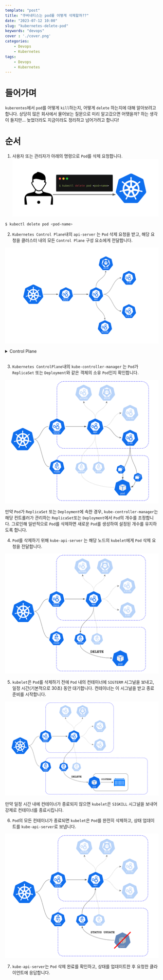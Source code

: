 ```yaml
---
template: "post"
title: "쿠버네티스는 pod를 어떻게 삭제할까??"
date: "2023-07-12 10:00"
slug: "kubernetes-delete-pod"
keywords: "devops"
cover : './cover.png'
categories: 
    - Devops
    - Kubernetes
tags: 
    - Devops
    - Kubernetes
---
```



# 들어가며

`kuberentes`에서 `pod`를 어떻게 `kill`하는지, 어떻게 `delete` 하는지에 대해 알아보려고 합니다.
상당히 많은 회사에서 물어보는 질문으로 미리 알고갔으면 어땟을까? 하는 생각이 들지만... 늦었더라도 지금이라도 정리하고 넘어가려고 합니다!

# 순서

1. 사용자 또는 관리자가 아래의 명령으로 `Pod`를 삭제 요청합니다. 
![command](./command.png)

```bash
$ kubectl delete pod <pod-name>
```

2. `Kubernetes Control Plane`내의 `api-server` 는 `Pod` 삭제 요청을 받고, 해당 요청을 클러스터 내의 모든 `Control Plane` 구성 요소에게 전달합니다.


![controlPlane](./conrol-plain.png)


<details>
<summary> Control Plane </summary>
<div markdown="1">

#### Control Plane
컨트롤 플레인은 Kubernetes 시스템의 논리적인 부분으로, 클러스터의 마스터 노드에 실행되는 여러 컴포넌트들의 조합입니다.

##### kube-apiserver
Kubernetes 클러스터의 모든 작업은 API 서버를 통해 수행됩니다. 
kube-apiserver는 클러스터 내의 모든 리소스 및 작업에 대한 인터페이스를 제공하며, 클라이언트와의 상호 작용을 관리합니다.
##### etcd
etcd는 Kubernetes 클러스터의 상태 정보를 저장하는 고가용성 분산 key-value 저장소입니다. 
etcd는 컨트롤 플레인 컴포넌트들 간의 통신과 클러스터의 상태를 유지하는 데 사용됩니다.
##### kube-scheduler
kube-scheduler는 새로 생성된 Pod에 대해 적합한 노드를 선택하여 배치하는 역할을 합니다. 
리소스 요구 사항, 제약 조건, 애플리케이션의 가용성 등을 고려하여 최적의 노드를 선택합니다.
##### kube-controller-manager
kube-controller-manager는 다양한 컨트롤러를 실행하고 관리합니다. 
예를 들면 ReplicaSet, Deployment, StatefulSet, Service와 같은 오브젝트들을 감시하고 클러스터의 상태를 원하는 상태로 유지합니다.
##### cloud-controller-manager
cloud-controller-manager는 클라우드 제공 업체의 기능과 통합된 컨트롤러를 실행합니다. 
클라우드 특정 작업(예: 로드 밸런서 프로비저닝, 스토리지 관리 등)을 처리하는 역할을 합니다.

</div>
</details>
<br>

3. `Kubernetes ControlPlane`내의 `kube-controller-manager` 는 `Pod`가 `ReplicaSet` 또는 `Deployment`와 같은 객체의 소유 `Pod`인지 확인합니다.

![kube-control-manager](./kube-control-manager.png)

만약 `Pod`가 `ReplicaSet` 또는 `Deployment`에 속한 경우, `kube-controller-manager`는 해당 컨트롤러가 관리하는 `ReplicaSet`또는 `Deployment`에서 `Pod`의 개수를 조정합니다. 그로인해 일반적으로 `Pod`를 삭제하면 새로운 `Pod`를 생성하여 설정된 개수를 유지하도록 합니다. 
 
4. `Pod`를 삭제하기 위해 `kube-api-server` 는 해당 노드의 `kubelet`에게 `Pod` 삭제 요청을 전달합니다.

![kubelet](./kubelet.png)


5. `kubelet`은 `Pod`를 삭제하기 전에 `Pod` 내의 컨테이너에 `SIGTERM` 시그널을 보내고, 일정 시간(기본적으로 30초) 동안 대기합니다. 컨테이너는 이 시그널을 받고 종료 준비를 시작합니다.

![sigterm](./SIGTERM.png)


만약 일정 시간 내에 컨테이너가 종료되지 않으면 `kubelet`은 `SIGKILL` 시그널을 보내어 강제로 컨테이너를 종료시킵니다.

6. `Pod`의 모든 컨테이너가 종료되면 `kubelet`은 `Pod`를 완전히 삭제하고, 상태 업데이트를 `kube-api-server`로 보냅니다.

![state-update](./state-update.png)


7. `kube-api-server`는 `Pod` 삭제 완료를 확인하고, 상태를 업데이트한 후 요청한 클라이언트에 응답합니다.